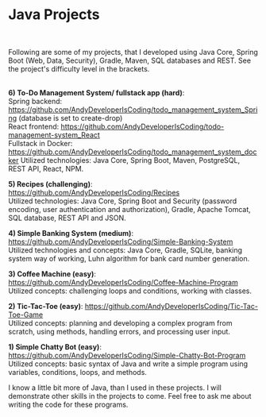 # Java Projects

<br/>

Following are some of my projects, that I developed using Java Core, Spring Boot (Web, Data, Security), Gradle, Maven, SQL databases and REST. See the project's difficulty level in the brackets. <br/>
<br/>


**6) To-Do Management System/ fullstack app (hard)**: <br/>
Spring backend: https://github.com/AndyDeveloperIsCoding/todo_management_system_Spring (database is set to create-drop) <br/>
React frontend: https://github.com/AndyDeveloperIsCoding/todo-management-system_React <br/>
Fullstack in Docker: https://github.com/AndyDeveloperIsCoding/todo_management_system_docker
Utilized technologies: Java Core, Spring Boot, Maven, PostgreSQL, REST API, React, NPM.

**5) Recipes (challenging)**: https://github.com/AndyDeveloperIsCoding/Recipes <br/>
Utilized technologies: Java Core, Spring Boot and Security (password encoding, user authentication and authorization), Gradle, Apache Tomcat, SQL database, REST API and JSON.

**4) Simple Banking System (medium)**: https://github.com/AndyDeveloperIsCoding/Simple-Banking-System <br/>
Utilized technologies and concepts: Java Core, Gradle, SQLite, banking system way of working, Luhn algorithm for bank card number generation.

**3) Coffee Machine (easy)**: https://github.com/AndyDeveloperIsCoding/Coffee-Machine-Program <br/>
Utilized concepts: challenging loops and conditions, working with classes.

**2) Tic-Tac-Toe (easy)**: https://github.com/AndyDeveloperIsCoding/Tic-Tac-Toe-Game <br/>
Utilized concepts: planning and developing a complex program from scratch, using methods, handling errors, and processing user input.

**1) Simple Chatty Bot (easy)**: https://github.com/AndyDeveloperIsCoding/Simple-Chatty-Bot-Program <br/>
Utilized concepts: basic syntax of Java and write a simple program using variables, conditions, loops, and methods.

I know a little bit more of Java, than I used in these projects. I will demonstrate other skills in the projects to come.
Feel free to ask me about writing the code for these programs. <br/><br/>

